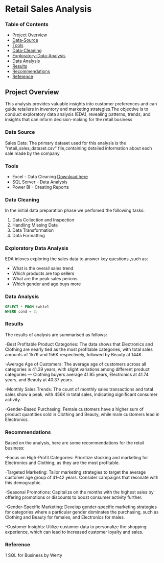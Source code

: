  # Retail Sales Analysis

### Table of Contents

- [Project Overview](#project-overview)
- [Data-Source](#data-source)
- [Tools](#tools)
- [Data-Cleaning](#data-cleaning)
- [Exploratory-Data-Analysis](#exploratory-data-analysis)
- [Data Analysis](#data-analysis)
- [Results](#results)
- [Recommendations](#recommendations)
- [Reference](#reference)

## Project Overview

This analysis provides valuable insights into customer preferences and can guide retailers in inventory and marketing strategies.The objective is to conduct exploratory data analysis (EDA), revealing patterns, trends, and insights that can inform decision-making for the retail business

### Data Source

Sales Data: The primary dataset used for this analysis is the "retail_sales_dataset.csv" file,containing detailed information about each sale made by the company

### Tools

- Excel - Data Cleaning [Download here](https://www.kaggle.com/datasets?search=retail+sales)
- SQL Server - Data Analysis
- Power BI - Creating Reports

### Data Cleaning


In the initial data preparation phase we perfomed the following tasks:
1. Data Collection and Inspection
2. Handling Missing Data
3. Data Transformation
4. Data Formatting

### Exploratory Data Analysis

   EDA inloves exploring the sales data to answer key questions ,such as:

- What is the overall sales trend
- Which products are top sellers
- What are the peak sales perions
- Which gender and age buys more

### Data Analysis

```sql
SELECT * FROM table1
WHERE cond = 2;
```
### Results

The results of analysis are summarised as follows:

-Best Profitable Product Categories: The data shows that Electronics and Clothing are nearly tied as the most profitable categories, with total sales amounts of 157K and 156K respectively, followed by Beauty at 144K.

-Average Age of Customers: The average age of customers across all categories is 41.39 years, with slight variations among different product categories — Clothing buyers average 41.95 years, Electronics at 41.74 years, and Beauty at 40.37 years.

-Monthly Sales Trends: The count of monthly sales transactions and total sales show a peak, with 456K in total sales, indicating significant consumer activity.

-Gender-Based Purchasing: Female customers have a higher sum of product quantities sold in Clothing and Beauty, while male customers lead in Electronics.


### Recommendations

Based on the analysis, here are some recommendations for the retail business:

-Focus on High-Profit Categories: Prioritize stocking and marketing for Electronics and Clothing, as they are the most profitable.

-Targeted Marketing: Tailor marketing strategies to target the average customer age group of 41-42 years. Consider campaigns that resonate with this demographic.

-Seasonal Promotions: Capitalize on the months with the highest sales by offering promotions or discounts to boost consumer activity further.

-Gender-Specific Marketing: Develop gender-specific marketing strategies for categories where a particular gender dominates the purchasing, such as Clothing and Beauty for females, and Electronics for males.

-Customer Insights: Utilize customer data to personalize the shopping experience, which can lead to increased customer loyalty and sales.

### Reference

1 SQL for Business by Werty
